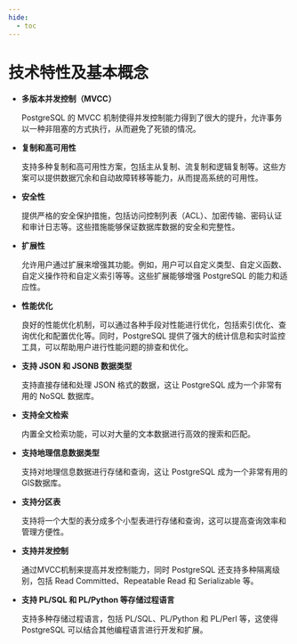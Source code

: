 ```yaml
---
hide:
  - toc
---
```


# 技术特性及基本概念

- **多版本并发控制（MVCC）**
	
	PostgreSQL 的 MVCC 机制使得并发控制能力得到了很大的提升，允许事务以一种非阻塞的方式执行，从而避免了死锁的情况。
- **复制和高可用性**

	支持多种复制和高可用性方案，包括主从复制、流复制和逻辑复制等。这些方案可以提供数据冗余和自动故障转移等能力，从而提高系统的可用性。

- **安全性**

	提供严格的安全保护措施，包括访问控制列表（ACL）、加密传输、密码认证和审计日志等。这些措施能够保证数据库数据的安全和完整性。

- **扩展性**

	允许用户通过扩展来增强其功能。例如，用户可以自定义类型、自定义函数、自定义操作符和自定义索引等等。这些扩展能够增强 PostgreSQL 的能力和适应性。

- **性能优化**

	良好的性能优化机制，可以通过各种手段对性能进行优化，包括索引优化、查询优化和配置优化等。同时，PostgreSQL 提供了强大的统计信息和实时监控工具，可以帮助用户进行性能问题的排查和优化。

- **支持 JSON 和 JSONB 数据类型**

	支持直接存储和处理 JSON 格式的数据，这让 PostgreSQL 成为一个非常有用的 NoSQL 数据库。
- **支持全文检索**

	内置全文检索功能，可以对大量的文本数据进行高效的搜索和匹配。
- **支持地理信息数据类型**

	支持对地理信息数据进行存储和查询，这让 PostgreSQL 成为一个非常有用的GIS数据库。
- **支持分区表**

	支持将一个大型的表分成多个小型表进行存储和查询，这可以提高查询效率和管理方便性。
- **支持并发控制**

	通过MVCC机制来提高并发控制能力，同时 PostgreSQL 还支持多种隔离级别，包括 Read Committed、Repeatable Read 和 Serializable 等。
- **支持 PL/SQL 和 PL/Python 等存储过程语言**

	支持多种存储过程语言，包括 PL/SQL、PL/Python 和 PL/Perl 等，这使得 PostgreSQL 可以结合其他编程语言进行开发和扩展。
